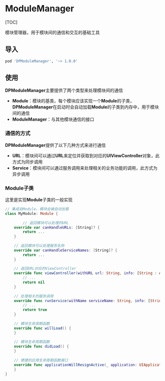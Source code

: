 # ModuleManager

[TOC]

模块管理器，用于模块间的通信和交互的基础工具



## 导入

```ruby
pod 'DPModuleManager', '~> 1.0.0'
```



## 使用

**DPModuleManager**主要提供了两个类型来处理模块间的通信

- **Module**：模块的基类，每个模块应该实现一个**Module**的子类，**DPModuleManager**在启动时会自动加载**Module**的子类到内存中，用于模块间的通信
- **ModuleManager**：与其他模块通信的接口



### 通信的方式

**DPModuleManager**提供了以下几种方式来进行通信

- **URL**：模块间可以通过**URL**来定位并获取到对应的**UIViewController**对象，此方式为同步调用
- **Service**：模块间可以通过服务调用来处理相关的业务功能的调用，此方式为异步调用







### Module子类

这里是实现**Module**子类的一般实现

```swift
// 集成自Module，模块会被自动加载
class MyModule: Module {
    
 		// 返回模块可以处理的URL
    override var canHandleURLs: [String]? {        
      	return ...
    }
    
  	// 返回模块可以处理服务名称
    override var canHandleServiceNames: [String]? {
        return ...
    }
    
  	// 返回URL对应的ViewController
    override func viewController(withURL url: String, info: [String : Any]?) -> UIViewController? {       
      	// ...
        return nil
    }
    
  	// 处理相关的服务调用
    override func runService(withName serviceName: String, info: [String : Any]?, callback: @escaping ([String : Any]) -> Void) -> Bool {        
      	// ...
        return true
    }
    
    // 模块生命周期函数
    override func willLoad() {        
    }
    
  	// 模块生命周期函数
    override func didLoad() {        
    }
    
  	// 便捷的应用生命周期函数接口
    override func applicationWillResignActive(_ application: UIApplication) {
    }
}
```

